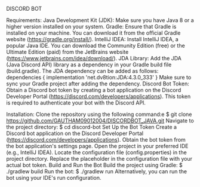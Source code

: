 DISCORD BOT

Requirements: 
Java Development Kit (JDK): Make sure you have Java 8 or a higher version installed on your system.
Gradle: Ensure that Gradle is installed on your machine. You can download it from the official Gradle website (https://gradle.org/install/).
IntelliJ IDEA: Install IntelliJ IDEA, a popular Java IDE. You can download the Community Edition (free) or the Ultimate Edition (paid) from the JetBrains website (https://www.jetbrains.com/idea/download/).
JDA Library: Add the JDA (Java Discord API) library as a dependency in your Gradle build file (build.gradle). The JDA dependency can be added as follows:
dependencies {
    implementation 'net.dv8tion:JDA:4.3.0_333'
}
Make sure to sync your Gradle project after adding the dependency.
Discord Bot Token: Obtain a Discord bot token by creating a bot application on the Discord Developer Portal (https://discord.com/developers/applications). This token is required to authenticate your bot with the Discord API.

Installation:
Clone the repository using the following command:e
$ git clone https://github.com/GAUTHAM09012004/DISCORDBOT_JAVA.git
Navigate to the project directory:
$ cd discord-bot
Set Up the Bot Token
Create a Discord bot application on the Discord Developer Portal (https://discord.com/developers/applications).
Obtain the bot token from the bot application's settings page.
Open the project in your preferred IDE (e.g., IntelliJ IDEA).
Locate the configuration file (config.properties) in the project directory.
Replace the placeholder <your-bot-token> in the configuration file with your actual bot token.
Build and Run the Bot
Build the project using Gradle:
$ ./gradlew build
Run the bot:
$ ./gradlew run
Alternatively, you can run the bot using your IDE's run configuration.
